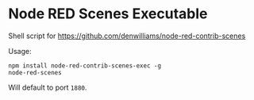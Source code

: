 # Node RED Scenes Executable

Shell script for https://github.com/denwilliams/node-red-contrib-scenes

Usage:

```
npm install node-red-contrib-scenes-exec -g
node-red-scenes
```

Will default to port `1880`.
